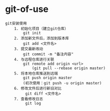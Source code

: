# git-of-use
    git安装使用
        1. 初始化项目（建立git仓库）
            git init
        2. 添加新文件后，添加到版本库
            git add <文件名>
        3. 提交最新改动
            git commit -m "备注内容"
        4. 与远程仓库进行关联
            git remote add origin <url>
                (git pull --rebase origin master)
        5. 将本地仓库推送到远端
            git push origin master
            (初次使用：git push -u origin master)
        6. 修改文件后进行新旧对比
             git diff <文件名>
        7. 查看修改日志
             git log 
        
